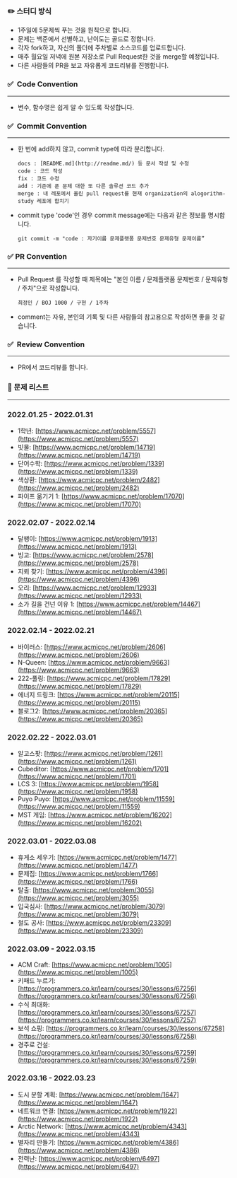 ### **✏️** 스터디 방식

- 1주일에 5문제씩 푸는 것을 원칙으로 합니다.
- 문제는 백준에서 선별하고, 난이도는 골드로 정합니다.
- 각자 fork하고, 자신의 폴더에 주차별로 소스코드를 업로드합니다.
- 매주 월요일 저녁에 원본 저장소로 Pull Request한 것을 merge할 예정입니다.
- 다른 사람들의 PR을 보고 자유롭게 코드리뷰를 진행합니다.

### **✅  Code Convention**

---

- 변수, 함수명은 쉽게 알 수 있도록 작성합니다.

### **✅  Commit Convention**

---

- 한 번에 add하지 않고, commit type에 따라 분리합니다.
    
    ```
    docs : [README.md](http://readme.md/) 등 문서 작성 및 수정
    code : 코드 작성
    fix : 코드 수정
    add : 기존에 푼 문제 대한 또 다른 솔루션 코드 추가
    merge : 내 레포에서 올린 pull request를 현재 organization의 alogorithm-study 레포에 합치기
    ```
    
- commit type 'code'인 경우 commit message에는 다음과 같은 정보를 명시합니다.
    
    ```
    git commit -m "code : 자기이름 문제플랫폼 문제번호 문제유형 문제이름”
    ```
    

### **✅ PR Convention**

---

- Pull Request 를 작성할 때 제목에는 "본인 이름 / 문제플랫폼 문제번호 / 문제유형 / 주차"으로 작성합니다.
    
    ```
    최정인 / BOJ 1000 / 구현 / 1주차
    ```
    
- comment는 자유, 본인의 기록 및 다른 사람들의 참고용으로 작성하면 좋을 것 같습니다.

### **✅  Review Convention**

---

- PR에서 코드리뷰를 합니다.

### 📅 문제 리스트

---

### 2022.01.25 - 2022.01.31

- 1학년: [https://www.acmicpc.net/problem/5557](https://www.acmicpc.net/problem/5557)
- 빗물: [https://www.acmicpc.net/problem/14719](https://www.acmicpc.net/problem/14719)
- 단어수학: [https://www.acmicpc.net/problem/1339](https://www.acmicpc.net/problem/1339)
- 색상환: [https://www.acmicpc.net/problem/2482](https://www.acmicpc.net/problem/2482)
- 파이프 옮기기 1: [https://www.acmicpc.net/problem/17070](https://www.acmicpc.net/problem/17070)

### 2022.02.07 - 2022.02.14

- 달팽이: [https://www.acmicpc.net/problem/1913](https://www.acmicpc.net/problem/1913)
- 빙고: [https://www.acmicpc.net/problem/2578](https://www.acmicpc.net/problem/2578)
- 지뢰 찾기: [https://www.acmicpc.net/problem/4396](https://www.acmicpc.net/problem/4396)
- 오리: [https://www.acmicpc.net/problem/12933](https://www.acmicpc.net/problem/12933)
- 소가 길을 건넌 이유 1: [https://www.acmicpc.net/problem/14467](https://www.acmicpc.net/problem/14467)

### 2022.02.14 - 2022.02.21

- 바이러스: [https://www.acmicpc.net/problem/2606](https://www.acmicpc.net/problem/2606)
- N-Queen: [https://www.acmicpc.net/problem/9663](https://www.acmicpc.net/problem/9663)
- 222-풀링: [https://www.acmicpc.net/problem/17829](https://www.acmicpc.net/problem/17829)
- 에너지 드링크: [https://www.acmicpc.net/problem/20115](https://www.acmicpc.net/problem/20115)
- 블로그2: [https://www.acmicpc.net/problem/20365](https://www.acmicpc.net/problem/20365)

### 2022.02.22 - 2022.03.01

- 알고스팟: [https://www.acmicpc.net/problem/1261](https://www.acmicpc.net/problem/1261)
- Cubeditor: [https://www.acmicpc.net/problem/1701](https://www.acmicpc.net/problem/1701)
- LCS 3: [https://www.acmicpc.net/problem/1958](https://www.acmicpc.net/problem/1958)
- Puyo Puyo: [https://www.acmicpc.net/problem/11559](https://www.acmicpc.net/problem/11559)
- MST 게임: [https://www.acmicpc.net/problem/16202](https://www.acmicpc.net/problem/16202)

### 2022.03.01 - 2022.03.08

- 휴게소 세우기: [https://www.acmicpc.net/problem/1477](https://www.acmicpc.net/problem/1477)
- 문제집: [https://www.acmicpc.net/problem/1766](https://www.acmicpc.net/problem/1766)
- 탈출: [https://www.acmicpc.net/problem/3055](https://www.acmicpc.net/problem/3055)
- 입국심사: [https://www.acmicpc.net/problem/3079](https://www.acmicpc.net/problem/3079)
- 철도 공사: [https://www.acmicpc.net/problem/23309](https://www.acmicpc.net/problem/23309)

### 2022.03.09 - 2022.03.15

- ACM Craft: [https://www.acmicpc.net/problem/1005](https://www.acmicpc.net/problem/1005)
- 키패드 누르기: [https://programmers.co.kr/learn/courses/30/lessons/67256](https://programmers.co.kr/learn/courses/30/lessons/67256)
- 수식 최대화: [https://programmers.co.kr/learn/courses/30/lessons/67257](https://programmers.co.kr/learn/courses/30/lessons/67257)
- 보석 쇼핑: [https://programmers.co.kr/learn/courses/30/lessons/67258](https://programmers.co.kr/learn/courses/30/lessons/67258)
- 경주로 건설: [https://programmers.co.kr/learn/courses/30/lessons/67259](https://programmers.co.kr/learn/courses/30/lessons/67259)

### 2022.03.16 - 2022.03.23

- 도시 분할 계획: [https://www.acmicpc.net/problem/1647](https://www.acmicpc.net/problem/1647)
- 네트워크 연결: [https://www.acmicpc.net/problem/1922](https://www.acmicpc.net/problem/1922)
- Arctic Network: [https://www.acmicpc.net/problem/4343](https://www.acmicpc.net/problem/4343)
- 별자리 만들기: [https://www.acmicpc.net/problem/4386](https://www.acmicpc.net/problem/4386)
- 전력난: [https://www.acmicpc.net/problem/6497](https://www.acmicpc.net/problem/6497)
